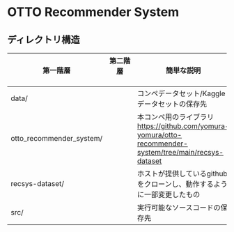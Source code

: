 # OTTO Recommender System

## ディレクトリ構造

| 第一階層                     | 第二階層 　　　 | 簡単な説明                                                                                         |
|--------------------------|----------|-----------------------------------------------------------------------------------------------|
| data/                    |          | コンペデータセット/Kaggleデータセットの保存先                                                                    |
| otto_recommender_system/ |          | 本コンペ用のライブラリ https://github.com/yomura-yomura/otto-recommender-system/tree/main/recsys-dataset |
| recsys-dataset/          |          | ホストが提供しているgithubをクローンし、動作するように一部変更したもの                                                        |
| src/                     |          | 実行可能なソースコードの保存先                                                                               |

